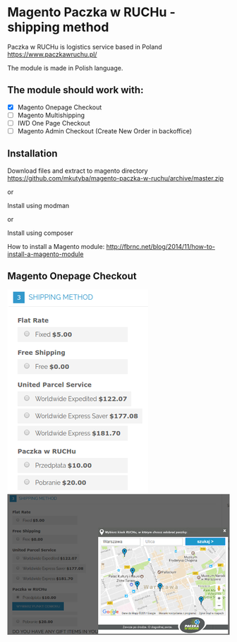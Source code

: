 # Magento Paczka w RUCHu - shipping method
Paczka w RUCHu is logistics service based in Poland https://www.paczkawruchu.pl/

The module is made in Polish language.

## The module should work with:
- [x] Magento Onepage Checkout
- [ ] Magento Multishipping
- [ ] IWD One Page Checkout
- [ ] Magento Admin Checkout (Create New Order in backoffice)

## Installation
Download files and extract to magento directory https://github.com/mkutyba/magento-paczka-w-ruchu/archive/master.zip

or

Install using modman

or

Install using composer

How to install a Magento module: http://fbrnc.net/blog/2014/11/how-to-install-a-magento-module

## Magento Onepage Checkout

![Onepage Checkout](/docs/osc.png?raw=true)
![Onepage Checkout popup](/docs/osc-popup.png?raw=true)
